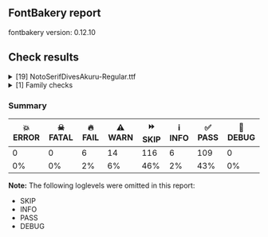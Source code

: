 ## FontBakery report

fontbakery version: 0.12.10





## Check results



<details><summary>[19] NotoSerifDivesAkuru-Regular.ttf</summary>
<div>
<details>
    <summary>🔥 <b>FAIL</b> Checking OS/2 usWinAscent & usWinDescent. <a href="https://fontbakery.readthedocs.io/en/stable/fontbakery/checks/universal.metrics.html#"></a></summary>
    <div>







* 🔥 **FAIL** <p>OS/2.usWinAscent value should be equal or greater than 1861, but got 1069 instead</p>
 [code: ascent]



* 🔥 **FAIL** <p>OS/2.usWinDescent value should be equal or greater than 764, but got 710 instead</p>
 [code: descent]



</div>
</details>

<details>
    <summary>🔥 <b>FAIL</b> Space and non-breaking space have the same width? <a href="https://fontbakery.readthedocs.io/en/stable/fontbakery/checks/universal.html#"></a></summary>
    <div>







* 🔥 **FAIL** <p>Space and non-breaking space have differing width: The space glyph named space is 300 font units wide, non-breaking space named (uni00A0) is 260 font units wide, and both should be positive and the same. GlyphsApp has &quot;Sidebearing arithmetic&quot; (<a href="https://glyphsapp.com/tutorials/spacing">https://glyphsapp.com/tutorials/spacing</a>) which allows you to set the non-breaking space width to always equal the space width.</p>
 [code: different-widths]



</div>
</details>

<details>
    <summary>🔥 <b>FAIL</b> Check for presence of an ARTICLE.en_us.html file <a href="https://fontbakery.readthedocs.io/en/stable/fontbakery/checks/googlefonts.description.html#"></a></summary>
    <div>







* 🔥 **FAIL** <p>This is a Noto font but it lacks an ARTICLE.en_us.html file.</p>
 [code: missing-article]



* 🔥 **FAIL** <p>This is a Noto font but it lacks a DESCRIPTION.en_us.html file.</p>
 [code: missing-description]



</div>
</details>

<details>
    <summary>🔥 <b>FAIL</b> Check that texts shape as per expectation <a href="https://fontbakery.readthedocs.io/en/stable/fontbakery/checks/shaping.html#"></a></summary>
    <div>







* 🔥 **FAIL** <p>qa/shaping_tests/issues.json: Expected and actual shaping not matching</p>
<ul>
<li>
<p>Shaping did not match: 𑤌𑤾𑤌𑤌𑤌 𑤛𑤾𑤠𑤛𑤠 (#9)</p>
<pre><code>Expected: None
Got     : u1190C=0+1322|u1193E=0+283|u1190C=2+1292|u1190C=3+1292|u1190C=4+1322|space=5+300|u1191B=6+1055|u1193E=6+283|u11920=8+1587|u1191B=9+1040|u11920=10+1667
</code></pre>
<p>Got: <svg style="height:100px;margin:10px;" xmlns="http://www.w3.org/2000/svg" viewBox="0 -710 11443 1779" transform="matrix(1 0 0 -1 0 0)"> <defs> <path id="g28" d="M371.0,-159.0Q104.0,-159.0 104.0,-37.0Q104.0,7.0 153.5,50.0Q203.0,93.0 313.0,135.0Q310.0,149.0 310.0,164.0Q310.0,192.0 320.0,220.0Q217.0,223.0 166.0,259.0Q115.0,295.0 115.0,343.0Q115.0,393.0 171.5,433.0Q228.0,473.0 328.0,497.0Q428.0,521.0 558.0,521.0Q618.0,521.0 669.5,515.5Q721.0,510.0 763.0,500.0Q873.0,527.0 963.0,527.0Q1041.0,527.0 1105.5,504.0Q1170.0,481.0 1208.5,437.0Q1247.0,393.0 1247.0,330.0Q1247.0,272.0 1209.5,213.5Q1172.0,155.0 1106.5,100.5Q1041.0,46.0 955.0,-1.5Q869.0,-49.0 771.0,-84.0Q673.0,-119.0 571.0,-139.0Q469.0,-159.0 371.0,-159.0ZM222.0,-7.0Q222.0,-41.0 246.0,-60.5Q270.0,-80.0 312.0,-88.5Q354.0,-97.0 407.0,-97.0Q483.0,-97.0 565.0,-81.5Q647.0,-66.0 728.0,-37.5Q809.0,-9.0 881.0,29.5Q953.0,68.0 1008.5,113.5Q1064.0,159.0 1096.0,209.0Q1128.0,259.0 1128.0,310.0Q1128.0,351.0 1108.5,387.5Q1089.0,424.0 1045.0,447.0Q1001.0,470.0 929.0,470.0Q898.0,470.0 862.0,466.0Q912.0,441.0 936.5,408.0Q961.0,375.0 961.0,338.0Q961.0,295.0 934.0,257.0Q907.0,219.0 861.0,192.5Q815.0,166.0 758.0,156.0Q743.0,115.0 703.0,81.0Q663.0,47.0 610.0,27.0Q557.0,7.0 502.0,7.0Q442.0,7.0 395.0,32.0Q348.0,57.0 326.0,99.0Q269.0,71.0 245.5,44.5Q222.0,18.0 222.0,-7.0ZM233.0,347.0Q233.0,333.0 241.5,316.0Q250.0,299.0 273.5,284.5Q297.0,270.0 342.0,262.0Q381.0,322.0 457.5,372.0Q534.0,422.0 625.0,457.0Q581.0,461.0 533.0,461.0Q441.0,461.0 373.5,445.5Q306.0,430.0 269.5,404.0Q233.0,378.0 233.0,347.0ZM421.0,186.0Q421.0,156.0 435.5,129.0Q450.0,102.0 476.5,85.5Q503.0,69.0 538.0,69.0Q571.0,69.0 598.0,83.0Q625.0,97.0 641.0,119.0Q657.0,141.0 657.0,166.0Q657.0,201.0 629.5,231.5Q602.0,262.0 567.0,272.0L567.0,280.0L663.0,317.0Q702.0,307.0 730.0,278.0Q758.0,249.0 764.0,211.0Q798.0,216.0 819.0,233.5Q840.0,251.0 849.5,274.0Q859.0,297.0 859.0,318.0Q859.0,362.0 824.0,391.5Q789.0,421.0 730.0,438.0Q672.0,421.0 616.5,395.5Q561.0,370.0 517.0,337.5Q473.0,305.0 447.0,267.0Q421.0,229.0 421.0,186.0Z"/> <path id="g797" d="M100.0,-214.0L100.0,-160.0L253.0,-160.0L253.0,0.0L313.0,0.0L313.0,-160.0L466.0,-160.0L466.0,-214.0L313.0,-214.0L313.0,-376.0L253.0,-376.0L253.0,-214.0L100.0,-214.0Z"/> <path id="g450" d=""/> <path id="g36" d="M306.0,-196.0Q218.0,-196.0 163.5,-179.5Q109.0,-163.0 84.5,-134.5Q60.0,-106.0 60.0,-71.0Q60.0,-31.0 89.5,5.0Q119.0,41.0 167.0,69.5Q215.0,98.0 269.0,117.0Q275.0,148.0 297.5,177.5Q320.0,207.0 353.0,232.0Q284.0,237.0 241.0,274.0Q198.0,311.0 198.0,361.0Q198.0,400.0 224.5,434.0Q251.0,468.0 299.5,488.5Q348.0,509.0 412.0,509.0Q505.0,509.0 574.0,464.5Q643.0,420.0 674.0,351.0Q704.0,354.0 731.0,354.0Q805.0,354.0 861.0,332.0Q917.0,310.0 948.5,270.0Q980.0,230.0 980.0,176.0Q980.0,118.0 941.0,63.0Q902.0,8.0 834.5,-39.0Q767.0,-86.0 680.5,-121.0Q594.0,-156.0 498.0,-176.0Q402.0,-196.0 306.0,-196.0ZM310.0,374.0Q310.0,338.0 338.0,309.0Q366.0,280.0 407.0,268.0Q479.0,308.0 563.0,329.0Q539.0,379.0 496.5,415.5Q454.0,452.0 403.0,452.0Q366.0,452.0 338.0,431.5Q310.0,411.0 310.0,374.0ZM413.0,-15.0Q352.0,-15.0 315.5,10.5Q279.0,36.0 270.0,73.0Q232.0,51.0 203.5,20.5Q175.0,-10.0 175.0,-45.0Q175.0,-83.0 214.5,-108.5Q254.0,-134.0 345.0,-134.0Q412.0,-134.0 484.0,-120.0Q556.0,-106.0 623.0,-79.5Q690.0,-53.0 744.0,-17.0Q798.0,19.0 830.0,63.0Q862.0,107.0 862.0,156.0Q862.0,194.0 840.0,227.0Q818.0,260.0 780.5,280.5Q743.0,301.0 696.0,301.0Q693.0,301.0 689.0,301.0Q694.0,277.0 694.0,253.0Q694.0,196.0 670.5,147.0Q647.0,98.0 607.0,62.0Q567.0,26.0 517.0,5.5Q467.0,-15.0 413.0,-15.0ZM378.0,120.0Q378.0,88.0 396.5,67.5Q415.0,47.0 446.0,47.0Q482.0,47.0 514.5,72.5Q547.0,98.0 567.5,139.5Q588.0,181.0 588.0,227.0Q588.0,253.0 581.0,282.0Q485.0,259.0 431.5,216.5Q378.0,174.0 378.0,120.0Z"/> <path id="g41" d="M599.0,-9.0Q512.0,-9.0 475.0,14.5Q438.0,38.0 438.0,73.0Q438.0,96.0 452.5,114.0Q467.0,132.0 486.0,148.0Q509.0,168.0 531.5,189.0Q554.0,210.0 569.0,236.5Q584.0,263.0 584.0,298.0Q584.0,342.0 561.0,375.5Q538.0,409.0 500.5,427.5Q463.0,446.0 419.0,446.0Q367.0,446.0 311.5,423.0Q256.0,400.0 223.0,356.0Q229.0,357.0 235.0,357.0Q282.0,357.0 307.5,329.0Q333.0,301.0 333.0,267.0Q333.0,237.0 313.5,210.0Q294.0,183.0 262.0,166.5Q230.0,150.0 191.0,150.0Q141.0,150.0 108.0,179.0Q75.0,208.0 75.0,254.0Q75.0,299.0 107.0,344.5Q139.0,390.0 193.5,427.0Q248.0,464.0 315.5,486.5Q383.0,509.0 454.0,509.0Q528.0,509.0 583.5,484.0Q639.0,459.0 670.5,416.0Q702.0,373.0 702.0,319.0Q702.0,278.0 685.5,247.5Q669.0,217.0 646.5,195.5Q624.0,174.0 605.0,157.0Q586.0,140.0 573.5,126.0Q561.0,112.0 561.0,97.0Q561.0,77.0 583.5,65.0Q606.0,53.0 661.0,53.0Q790.0,53.0 910.5,68.5Q1031.0,84.0 1134.0,110.0Q1237.0,136.0 1314.0,169.5Q1391.0,203.0 1434.0,239.5Q1477.0,276.0 1477.0,311.0Q1477.0,340.0 1458.0,353.0Q1439.0,366.0 1404.0,366.0Q1376.0,366.0 1330.5,358.5Q1285.0,351.0 1235.0,335.0L1223.0,378.0Q1301.0,406.0 1364.0,418.5Q1427.0,431.0 1468.0,431.0Q1533.0,431.0 1562.5,407.0Q1592.0,383.0 1592.0,344.0Q1592.0,290.0 1542.5,238.0Q1493.0,186.0 1402.0,141.5Q1311.0,97.0 1187.0,63.0Q1063.0,29.0 914.0,10.0Q765.0,-9.0 599.0,-9.0Z"/> </defs> <g transform="translate(0,0)"> <use href="#g28"/> </g> <g transform="translate(1322,0)"> <use href="#g797"/> </g> <g transform="translate(1605,0)"> <use href="#g28"/> </g> <g transform="translate(2897,0)"> <use href="#g28"/> </g> <g transform="translate(4189,0)"> <use href="#g28"/> </g> <g transform="translate(5511,0)"> <use href="#g450"/> </g> <g transform="translate(5811,0)"> <use href="#g36"/> </g> <g transform="translate(6866,0)"> <use href="#g797"/> </g> <g transform="translate(7149,0)"> <use href="#g41"/> </g> <g transform="translate(8736,0)"> <use href="#g36"/> </g> <g transform="translate(9776,0)"> <use href="#g41"/> </g> </svg></p>
</li>
<li>
<p>Shaping did not match: 𑤿𑤧𑤵𑤿𑤤𑤱𑤿𑤢 (#10)</p>
<pre><code>Expected: u11935=0+405|u11927=0+455|u1193F=0@-66,-207+0|u11924=3+692|u1193F=3@-223,-137+0|u11931=3+347|u11922=6+745|u1193F=6@-296,-138+0
Got     : u11927_u11935=0+1413|u1193F=0@-923,-300+0|u11924_u11931=3+1390|u1193F=3@-1463,-391+0|u11922=6+1415|u1193F=6@-1370,-363+0
</code></pre>
<p>Got: <svg style="height:100px;margin:10px;" xmlns="http://www.w3.org/2000/svg" viewBox="0 -710 4218 1781" transform="matrix(1 0 0 -1 0 0)"> <defs> <path id="g269" d="M290.0,-15.0Q219.0,-15.0 181.5,18.5Q144.0,52.0 144.0,97.0Q144.0,134.0 167.5,168.5Q191.0,203.0 230.0,232.0Q161.0,237.0 118.0,274.0Q75.0,311.0 75.0,361.0Q75.0,400.0 101.5,434.0Q128.0,468.0 176.5,488.5Q225.0,509.0 289.0,509.0Q372.0,509.0 435.5,474.0Q499.0,439.0 535.0,381.0Q571.0,323.0 571.0,253.0Q571.0,196.0 547.5,147.0Q524.0,98.0 484.0,62.0Q444.0,26.0 394.0,5.5Q344.0,-15.0 290.0,-15.0ZM187.0,374.0Q187.0,338.0 215.0,309.0Q243.0,280.0 284.0,268.0Q356.0,308.0 440.0,329.0Q416.0,379.0 373.5,415.5Q331.0,452.0 280.0,452.0Q243.0,452.0 215.0,431.5Q187.0,411.0 187.0,374.0ZM255.0,120.0Q255.0,88.0 273.5,67.5Q292.0,47.0 323.0,47.0Q359.0,47.0 391.5,72.5Q424.0,98.0 444.5,139.5Q465.0,181.0 465.0,227.0Q465.0,253.0 458.0,282.0Q362.0,259.0 308.5,216.5Q255.0,174.0 255.0,120.0ZM993.0,-16.0Q917.0,-16.0 858.5,11.5Q800.0,39.0 766.5,85.5Q733.0,132.0 733.0,191.0Q733.0,266.0 792.0,342.0Q851.0,418.0 967.0,480.0Q911.0,494.0 844.0,501.5Q777.0,509.0 697.0,510.0L701.0,562.0Q721.0,563.0 741.5,563.5Q762.0,564.0 781.0,564.0Q965.0,564.0 1088.5,524.0Q1212.0,484.0 1275.0,415.5Q1338.0,347.0 1338.0,259.0Q1338.0,203.0 1309.5,153.0Q1281.0,103.0 1232.0,65.0Q1183.0,27.0 1121.5,5.5Q1060.0,-16.0 993.0,-16.0ZM849.0,208.0Q849.0,160.0 872.0,123.5Q895.0,87.0 934.5,67.0Q974.0,47.0 1023.0,47.0Q1079.0,47.0 1126.5,72.0Q1174.0,97.0 1203.0,141.0Q1232.0,185.0 1232.0,242.0Q1232.0,310.0 1184.0,366.5Q1136.0,423.0 1037.0,459.0Q949.0,415.0 899.0,346.5Q849.0,278.0 849.0,208.0Z"/> <path id="g781" d="M359.0,824.0L342.0,859.0Q395.0,891.0 426.0,922.5Q457.0,954.0 457.0,997.0Q457.0,1035.0 425.0,1059.0Q393.0,1083.0 339.0,1083.0Q309.0,1083.0 276.0,1074.5Q243.0,1066.0 222.0,1059.0L211.0,1098.0Q287.0,1118.0 331.0,1141.0Q375.0,1164.0 393.5,1188.0Q412.0,1212.0 412.0,1236.0Q412.0,1266.0 390.0,1285.5Q368.0,1305.0 336.0,1305.0Q284.0,1305.0 235.0,1262.0L207.0,1296.0Q242.0,1328.0 290.0,1349.5Q338.0,1371.0 390.0,1371.0Q453.0,1371.0 488.5,1340.5Q524.0,1310.0 524.0,1266.0Q524.0,1231.0 496.5,1195.5Q469.0,1160.0 415.0,1136.0Q421.0,1136.0 426.0,1136.0Q488.0,1136.0 527.5,1105.5Q567.0,1075.0 567.0,1030.0Q567.0,978.0 517.5,926.0Q468.0,874.0 359.0,824.0Z"/> <path id="g235" d="M270.0,-89.0Q270.0,-25.0 429.0,32.0Q611.0,131.0 611.0,264.0Q611.0,315.0 585.5,356.5Q560.0,398.0 515.5,423.0Q471.0,448.0 413.0,448.0Q352.0,448.0 298.5,420.5Q245.0,393.0 215.0,349.0Q225.0,350.0 235.0,350.0Q283.0,350.0 308.0,322.0Q333.0,294.0 333.0,262.0Q333.0,231.0 313.5,203.5Q294.0,176.0 262.5,159.5Q231.0,143.0 193.0,143.0Q141.0,143.0 108.0,172.0Q75.0,201.0 75.0,247.0Q75.0,299.0 106.0,346.0Q137.0,393.0 190.0,430.0Q243.0,467.0 309.5,488.0Q376.0,509.0 448.0,509.0Q538.0,509.0 601.0,477.0Q664.0,445.0 696.5,395.0Q729.0,345.0 729.0,290.0Q729.0,227.0 689.0,170.0Q649.0,113.0 586.0,76.0Q713.0,99.0 786.5,135.5Q860.0,172.0 891.5,213.0Q923.0,254.0 923.0,291.0Q923.0,321.0 911.0,351.0Q899.0,381.0 879.0,404.0L882.0,416.0Q909.0,430.0 947.0,442.5Q985.0,455.0 1028.5,463.0Q1072.0,471.0 1112.0,471.0Q1186.0,471.0 1235.5,447.5Q1285.0,424.0 1310.0,386.5Q1335.0,349.0 1335.0,307.0Q1335.0,260.0 1305.0,211.0Q1275.0,162.0 1223.5,115.5Q1172.0,69.0 1104.5,28.5Q1037.0,-12.0 962.0,-44.0Q867.0,-84.0 774.0,-111.0Q681.0,-138.0 597.0,-152.0Q513.0,-166.0 446.0,-166.0Q366.0,-166.0 318.0,-146.5Q270.0,-127.0 270.0,-89.0ZM385.0,-62.0Q385.0,-84.0 412.5,-95.0Q440.0,-106.0 488.0,-106.0Q541.0,-106.0 613.5,-93.0Q686.0,-80.0 770.0,-54.0Q854.0,-28.0 941.0,10.0Q1025.0,47.0 1087.0,92.5Q1149.0,138.0 1183.5,188.0Q1218.0,238.0 1218.0,286.0Q1218.0,322.0 1199.0,351.5Q1180.0,381.0 1147.5,398.5Q1115.0,416.0 1073.0,416.0Q1038.0,416.0 1002.0,406.0Q1017.0,388.0 1026.0,362.0Q1035.0,336.0 1035.0,309.0Q1035.0,250.0 974.5,189.0Q914.0,128.0 784.0,76.5Q654.0,25.0 445.0,-6.0Q385.0,-30.0 385.0,-62.0Z"/> <path id="g43" d="M845.0,-12.0Q747.0,-12.0 692.5,17.5Q638.0,47.0 638.0,94.0Q638.0,126.0 665.0,146.5Q692.0,167.0 727.0,186.0Q757.0,203.0 786.5,223.0Q816.0,243.0 835.0,270.5Q854.0,298.0 854.0,337.0Q854.0,380.0 827.0,416.0Q800.0,452.0 749.0,474.0Q698.0,496.0 626.0,496.0Q562.0,496.0 499.0,478.5Q436.0,461.0 380.5,429.5Q325.0,398.0 282.0,354.5Q239.0,311.0 215.0,258.0Q223.0,259.0 232.0,259.0Q280.0,259.0 306.5,230.5Q333.0,202.0 333.0,168.0Q333.0,138.0 313.5,111.5Q294.0,85.0 262.0,68.0Q230.0,51.0 192.0,51.0Q140.0,51.0 107.5,84.5Q75.0,118.0 75.0,164.0Q75.0,216.0 106.0,271.5Q137.0,327.0 192.0,378.0Q247.0,429.0 320.0,469.5Q393.0,510.0 477.5,534.0Q562.0,558.0 652.0,558.0Q717.0,558.0 775.0,545.0Q833.0,532.0 878.0,506.5Q923.0,481.0 949.0,444.0Q975.0,407.0 975.0,359.0Q975.0,316.0 953.5,284.5Q932.0,253.0 900.5,229.0Q869.0,205.0 838.0,186.0Q808.0,168.0 786.5,150.5Q765.0,133.0 765.0,112.0Q765.0,87.0 791.5,67.5Q818.0,48.0 876.0,48.0Q920.0,48.0 967.5,59.5Q1015.0,71.0 1060.5,91.0Q1106.0,111.0 1142.5,137.0Q1179.0,163.0 1201.0,191.5Q1223.0,220.0 1223.0,249.0Q1223.0,295.0 1169.0,295.0Q1152.0,295.0 1124.0,291.5Q1096.0,288.0 1063.0,280.0L1055.0,318.0Q1097.0,331.0 1149.0,342.5Q1201.0,354.0 1245.0,354.0Q1295.0,354.0 1317.5,335.5Q1340.0,317.0 1340.0,288.0Q1340.0,249.0 1313.5,207.5Q1287.0,166.0 1240.0,127.0Q1193.0,88.0 1130.5,56.5Q1068.0,25.0 995.0,6.5Q922.0,-12.0 845.0,-12.0Z"/> </defs> <g transform="translate(0,0)"> <use href="#g269"/> </g> <g transform="translate(490,-300)"> <use href="#g781"/> </g> <g transform="translate(1413,0)"> <use href="#g235"/> </g> <g transform="translate(1340,-391)"> <use href="#g781"/> </g> <g transform="translate(2803,0)"> <use href="#g43"/> </g> <g transform="translate(2848,-363)"> <use href="#g781"/> </g> </svg>  Expected: <svg style="height:100px;margin:10px;" xmlns="http://www.w3.org/2000/svg" viewBox="0 -710 3239 1944" transform="matrix(1 0 0 -1 0 0)"> <defs> <path id="g786" d="M290.0,-15.0Q219.0,-15.0 181.5,18.5Q144.0,52.0 144.0,97.0Q144.0,134.0 167.5,168.5Q191.0,203.0 230.0,232.0Q161.0,237.0 118.0,274.0Q75.0,311.0 75.0,361.0Q75.0,400.0 101.5,434.0Q128.0,468.0 176.5,488.5Q225.0,509.0 289.0,509.0Q372.0,509.0 435.5,474.0Q499.0,439.0 535.0,381.0Q571.0,323.0 571.0,253.0Q571.0,196.0 547.5,147.0Q524.0,98.0 484.0,62.0Q444.0,26.0 394.0,5.5Q344.0,-15.0 290.0,-15.0ZM187.0,374.0Q187.0,338.0 215.0,309.0Q243.0,280.0 284.0,268.0Q356.0,308.0 440.0,329.0Q416.0,379.0 373.5,415.5Q331.0,452.0 280.0,452.0Q243.0,452.0 215.0,431.5Q187.0,411.0 187.0,374.0ZM255.0,120.0Q255.0,88.0 273.5,67.5Q292.0,47.0 323.0,47.0Q359.0,47.0 391.5,72.5Q424.0,98.0 444.5,139.5Q465.0,181.0 465.0,227.0Q465.0,253.0 458.0,282.0Q362.0,259.0 308.5,216.5Q255.0,174.0 255.0,120.0Z"/> <path id="g50" d="M347.0,-16.0Q271.0,-16.0 212.5,11.5Q154.0,39.0 120.5,85.5Q87.0,132.0 87.0,191.0Q87.0,266.0 146.0,342.0Q205.0,418.0 321.0,480.0Q265.0,494.0 198.0,501.5Q131.0,509.0 51.0,510.0L55.0,562.0Q75.0,563.0 95.5,563.5Q116.0,564.0 135.0,564.0Q319.0,564.0 442.5,524.0Q566.0,484.0 629.0,415.5Q692.0,347.0 692.0,259.0Q692.0,203.0 663.5,153.0Q635.0,103.0 586.0,65.0Q537.0,27.0 475.5,5.5Q414.0,-16.0 347.0,-16.0ZM203.0,208.0Q203.0,160.0 226.0,123.5Q249.0,87.0 288.5,67.0Q328.0,47.0 377.0,47.0Q433.0,47.0 480.5,72.0Q528.0,97.0 557.0,141.0Q586.0,185.0 586.0,242.0Q586.0,310.0 538.0,366.5Q490.0,423.0 391.0,459.0Q303.0,415.0 253.0,346.5Q203.0,278.0 203.0,208.0Z"/> <path id="g781" d="M359.0,824.0L342.0,859.0Q395.0,891.0 426.0,922.5Q457.0,954.0 457.0,997.0Q457.0,1035.0 425.0,1059.0Q393.0,1083.0 339.0,1083.0Q309.0,1083.0 276.0,1074.5Q243.0,1066.0 222.0,1059.0L211.0,1098.0Q287.0,1118.0 331.0,1141.0Q375.0,1164.0 393.5,1188.0Q412.0,1212.0 412.0,1236.0Q412.0,1266.0 390.0,1285.5Q368.0,1305.0 336.0,1305.0Q284.0,1305.0 235.0,1262.0L207.0,1296.0Q242.0,1328.0 290.0,1349.5Q338.0,1371.0 390.0,1371.0Q453.0,1371.0 488.5,1340.5Q524.0,1310.0 524.0,1266.0Q524.0,1231.0 496.5,1195.5Q469.0,1160.0 415.0,1136.0Q421.0,1136.0 426.0,1136.0Q488.0,1136.0 527.5,1105.5Q567.0,1075.0 567.0,1030.0Q567.0,978.0 517.5,926.0Q468.0,874.0 359.0,824.0Z"/> <path id="g45" d="M465.0,-351.0Q343.0,-351.0 255.5,-328.5Q168.0,-306.0 121.5,-265.0Q75.0,-224.0 75.0,-169.0Q75.0,-126.0 104.5,-96.5Q134.0,-67.0 183.5,-45.0Q233.0,-23.0 291.0,-5.0Q348.0,13.0 404.5,37.5Q461.0,62.0 508.0,95.5Q555.0,129.0 583.0,173.0Q611.0,217.0 611.0,273.0Q611.0,353.0 559.5,400.5Q508.0,448.0 426.0,448.0Q376.0,448.0 321.5,425.5Q267.0,403.0 229.0,349.0Q240.0,350.0 250.0,350.0Q298.0,350.0 323.0,322.0Q348.0,294.0 348.0,262.0Q348.0,231.0 328.5,203.5Q309.0,176.0 277.5,159.5Q246.0,143.0 208.0,143.0Q156.0,143.0 123.0,172.0Q90.0,201.0 90.0,247.0Q90.0,298.0 120.5,345.0Q151.0,392.0 203.0,429.0Q255.0,466.0 319.5,487.5Q384.0,509.0 453.0,509.0Q534.0,509.0 596.5,479.5Q659.0,450.0 694.0,399.5Q729.0,349.0 729.0,286.0Q729.0,222.0 693.5,170.0Q658.0,118.0 600.0,77.0Q542.0,36.0 475.0,5.0Q408.0,-26.0 345.0,-48.0Q278.0,-71.0 235.5,-95.0Q193.0,-119.0 193.0,-163.0Q193.0,-218.0 264.5,-255.5Q336.0,-293.0 478.0,-293.0Q570.0,-293.0 647.5,-277.5Q725.0,-262.0 782.5,-237.5Q840.0,-213.0 872.0,-183.5Q904.0,-154.0 904.0,-127.0Q904.0,-107.0 884.5,-95.5Q865.0,-84.0 826.0,-84.0Q786.0,-84.0 715.5,-96.5Q645.0,-109.0 567.0,-132.0L555.0,-89.0Q665.0,-54.0 751.0,-38.5Q837.0,-23.0 886.0,-23.0Q960.0,-23.0 991.0,-47.5Q1022.0,-72.0 1022.0,-108.0Q1022.0,-150.0 981.5,-193.0Q941.0,-236.0 866.5,-272.0Q792.0,-308.0 690.0,-329.5Q588.0,-351.0 465.0,-351.0Z"/> <path id="g789" d="M381.0,-190.0Q221.0,-190.0 148.0,-161.0Q75.0,-132.0 75.0,-81.0Q75.0,-32.0 144.0,9.0Q213.0,50.0 346.0,69.0L353.0,32.0Q311.0,24.0 275.5,11.5Q240.0,-1.0 218.5,-17.5Q197.0,-34.0 197.0,-56.0Q197.0,-93.0 252.0,-112.0Q307.0,-131.0 425.0,-131.0Q525.0,-131.0 632.5,-118.0Q740.0,-105.0 846.5,-82.0Q953.0,-59.0 1048.0,-30.0Q1248.0,32.0 1358.0,115.5Q1468.0,199.0 1468.0,296.0Q1468.0,341.0 1445.5,376.0Q1423.0,411.0 1383.0,431.0Q1343.0,451.0 1291.0,451.0Q1257.0,451.0 1215.5,443.0Q1174.0,435.0 1135.0,424.0L1119.0,468.0Q1148.0,479.0 1186.0,488.0Q1224.0,497.0 1265.0,503.0Q1306.0,509.0 1342.0,509.0Q1424.0,509.0 1478.0,480.0Q1532.0,451.0 1558.5,407.0Q1585.0,363.0 1585.0,317.0Q1585.0,243.0 1524.5,168.0Q1464.0,93.0 1344.5,26.5Q1225.0,-40.0 1047.0,-91.0Q971.0,-112.0 865.0,-135.0Q759.0,-158.0 635.0,-174.0Q511.0,-190.0 381.0,-190.0Z"/> <path id="g43" d="M845.0,-12.0Q747.0,-12.0 692.5,17.5Q638.0,47.0 638.0,94.0Q638.0,126.0 665.0,146.5Q692.0,167.0 727.0,186.0Q757.0,203.0 786.5,223.0Q816.0,243.0 835.0,270.5Q854.0,298.0 854.0,337.0Q854.0,380.0 827.0,416.0Q800.0,452.0 749.0,474.0Q698.0,496.0 626.0,496.0Q562.0,496.0 499.0,478.5Q436.0,461.0 380.5,429.5Q325.0,398.0 282.0,354.5Q239.0,311.0 215.0,258.0Q223.0,259.0 232.0,259.0Q280.0,259.0 306.5,230.5Q333.0,202.0 333.0,168.0Q333.0,138.0 313.5,111.5Q294.0,85.0 262.0,68.0Q230.0,51.0 192.0,51.0Q140.0,51.0 107.5,84.5Q75.0,118.0 75.0,164.0Q75.0,216.0 106.0,271.5Q137.0,327.0 192.0,378.0Q247.0,429.0 320.0,469.5Q393.0,510.0 477.5,534.0Q562.0,558.0 652.0,558.0Q717.0,558.0 775.0,545.0Q833.0,532.0 878.0,506.5Q923.0,481.0 949.0,444.0Q975.0,407.0 975.0,359.0Q975.0,316.0 953.5,284.5Q932.0,253.0 900.5,229.0Q869.0,205.0 838.0,186.0Q808.0,168.0 786.5,150.5Q765.0,133.0 765.0,112.0Q765.0,87.0 791.5,67.5Q818.0,48.0 876.0,48.0Q920.0,48.0 967.5,59.5Q1015.0,71.0 1060.5,91.0Q1106.0,111.0 1142.5,137.0Q1179.0,163.0 1201.0,191.5Q1223.0,220.0 1223.0,249.0Q1223.0,295.0 1169.0,295.0Q1152.0,295.0 1124.0,291.5Q1096.0,288.0 1063.0,280.0L1055.0,318.0Q1097.0,331.0 1149.0,342.5Q1201.0,354.0 1245.0,354.0Q1295.0,354.0 1317.5,335.5Q1340.0,317.0 1340.0,288.0Q1340.0,249.0 1313.5,207.5Q1287.0,166.0 1240.0,127.0Q1193.0,88.0 1130.5,56.5Q1068.0,25.0 995.0,6.5Q922.0,-12.0 845.0,-12.0Z"/> </defs> <g transform="translate(0,0)"> <use href="#g786"/> </g> <g transform="translate(405,0)"> <use href="#g50"/> </g> <g transform="translate(794,-207)"> <use href="#g781"/> </g> <g transform="translate(860,0)"> <use href="#g45"/> </g> <g transform="translate(1329,-137)"> <use href="#g781"/> </g> <g transform="translate(1552,0)"> <use href="#g789"/> </g> <g transform="translate(1899,0)"> <use href="#g43"/> </g> <g transform="translate(2348,-138)"> <use href="#g781"/> </g> </svg></p>
</li>
</ul>
 [code: shaping-regression]



</div>
</details>

<details>
    <summary>🔥 <b>FAIL</b> Ensure dotted circle glyph is present and can attach marks. <a href="https://fontbakery.readthedocs.io/en/stable/fontbakery/checks/shaping.html#"></a></summary>
    <div>







* 🔥 **FAIL** <p>No dotted circle glyph present and font uses a complex shaper</p>
 [code: missing-dotted-circle-complex]



</div>
</details>

<details>
    <summary>⚠️ <b>WARN</b> Check mark characters are in GDEF mark glyph class. <a href="https://fontbakery.readthedocs.io/en/stable/fontbakery/checks/opentype.gdef.html#"></a></summary>
    <div>







* ⚠️ **WARN** <p>The following mark characters could be in the GDEF mark glyph class:
u1193E (U+1193E)</p>
 [code: mark-chars]



</div>
</details>

<details>
    <summary>⚠️ <b>WARN</b> Check GDEF mark glyph class doesn't have characters that are not marks. <a href="https://fontbakery.readthedocs.io/en/stable/fontbakery/checks/opentype.gdef.html#"></a></summary>
    <div>







* ⚠️ **WARN** <p>The following non-mark characters should not be in the GDEF mark glyph class:
U+1193F</p>
 [code: non-mark-chars]



</div>
</details>

<details>
    <summary>⚠️ <b>WARN</b> Check if each glyph has the recommended amount of contours. <a href="https://fontbakery.readthedocs.io/en/stable/fontbakery/checks/universal.html#"></a></summary>
    <div>







* ⚠️ **WARN** <p>This check inspects the glyph outlines and detects the total number of contours in each of them. The expected values are infered from the typical ammounts of contours observed in a large collection of reference font families. The divergences listed below may simply indicate a significantly different design on some of your glyphs. On the other hand, some of these may flag actual bugs in the font such as glyphs mapped to an incorrect codepoint. Please consider reviewing the design and codepoint assignment of these to make sure they are correct.</p>
<p>The following glyphs do not have the recommended number of contours:</p>
<pre><code>- Glyph name: aogonek	Contours detected: 3	Expected: 2

- Glyph name: Uogonek	Contours detected: 2	Expected: 1

- Glyph name: uogonek	Contours detected: 2	Expected: 1

- Glyph name: Uogonek	Contours detected: 2	Expected: 1

- Glyph name: aogonek	Contours detected: 3	Expected: 2

- Glyph name: uogonek	Contours detected: 2	Expected: 1
</code></pre>
 [code: contour-count]



</div>
</details>

<details>
    <summary>⚠️ <b>WARN</b> Check math signs have the same width. <a href="https://fontbakery.readthedocs.io/en/stable/fontbakery/checks/universal.html#"></a></summary>
    <div>







* ⚠️ **WARN** <p>The most common width is 559 among a set of 6 math glyphs.
The following math glyphs have a different width, though:</p>
<p>Width = 579:
minus</p>
 [code: width-outliers]



</div>
</details>

<details>
    <summary>⚠️ <b>WARN</b> Check font contains no unreachable glyphs <a href="https://fontbakery.readthedocs.io/en/stable/fontbakery/checks/universal.glyphset.html#"></a></summary>
    <div>







* ⚠️ **WARN** <p>The following glyphs could not be reached by codepoint or substitution rules:</p>
<pre><code>- u11929.alt2.undera

- u11935.undera

- u11937.undera
</code></pre>
 [code: unreachable-glyphs]



</div>
</details>

<details>
    <summary>⚠️ <b>WARN</b> Glyph names are all valid? <a href="https://fontbakery.readthedocs.io/en/stable/fontbakery/checks/universal.glyphnames.html#"></a></summary>
    <div>







* ⚠️ **WARN** <p>The following glyph names may be too long for some legacy systems which may expect a maximum 31-characters length limit:
dda_medya_iVoweldivesakuru.undera, ha_medra_aaVoweldivesakuru.undera, ha_medya_iVoweldivesakuru.undera, ka_medra_uVoweldivesakuru.undera, ka_medya_iVoweldivesakuru.undera, lla_medya_iVoweldivesakuru.undera, ma_medya_eVoweldivesakuru.undera, ma_medya_iVoweldivesakuru.undera, ma_medya_iiVoweldivesakuru.undera, na_medra_aaVoweldivesakuru.undera, na_medya_iVoweldivesakuru.undera, sa_medra_iiVoweldivesakuru.undera, ta_medra_uVoweldivesakuru.undera, ta_medya_halantadivesakuru.undera, ta_medya_iVoweldivesakuru.undera, ta_ta_medra_iVoweldivesakuru.undera, ta_tha_medra_iVoweldivesakuru.undera, va_medya_iVoweldivesakuru.undera, va_medya_uVoweldivesakuru.undera and ya_medya_iVoweldivesakuru.undera</p>
 [code: legacy-long-names]



</div>
</details>

<details>
    <summary>⚠️ <b>WARN</b> Validate size, and resolution of article images, and ensure article page has minimum length and includes visual assets. <a href="https://fontbakery.readthedocs.io/en/stable/fontbakery/checks/googlefonts.article.html#"></a></summary>
    <div>







* ⚠️ **WARN** <p>Family metadata at fonts/NotoSerifDivesAkuru/googlefonts/ttf does not have an article.</p>
 [code: lacks-article]



</div>
</details>

<details>
    <summary>⚠️ <b>WARN</b> Check for codepoints not covered by METADATA subsets. <a href="https://fontbakery.readthedocs.io/en/stable/fontbakery/checks/googlefonts.subsets.html#"></a></summary>
    <div>







* ⚠️ **WARN** <p>The following codepoints supported by the font are not covered by
any subsets defined in the font's metadata file, and will never
be served. You can solve this by either manually adding additional
subset declarations to METADATA.pb, or by editing the glyphset
definitions.</p>
<ul>
<li>U+02D8 BREVE: try adding one of: yi, canadian-aboriginal</li>
<li>U+02D9 DOT ABOVE: try adding one of: yi, canadian-aboriginal</li>
<li>U+02DB OGONEK: try adding one of: yi, canadian-aboriginal</li>
<li>U+0302 COMBINING CIRCUMFLEX ACCENT: try adding one of: coptic, cherokee, tifinagh, math</li>
<li>U+0306 COMBINING BREVE: try adding one of: old-permic, tifinagh</li>
<li>U+0307 COMBINING DOT ABOVE: try adding one of: coptic, malayalam, todhri, duployan, canadian-aboriginal, math, hebrew, old-permic, syriac, tifinagh, tai-le</li>
<li>U+030A COMBINING RING ABOVE: try adding one of: syriac, duployan</li>
<li>U+030B COMBINING DOUBLE ACUTE ACCENT: try adding one of: cherokee, osage</li>
<li>U+030C COMBINING CARON: try adding one of: cherokee, tai-le</li>
<li>U+0326 COMBINING COMMA BELOW: try adding math</li>
<li>U+0327 COMBINING CEDILLA: try adding math</li>
<li>U+0328 COMBINING OGONEK: not included in any glyphset definition</li>
<li>U+11939 : not included in any glyphset definition</li>
</ul>
<p>Or you can add the above codepoints to one of the subsets supported by the font: <code>dives-akuru</code>, <code>latin</code>, <code>latin-ext</code></p>
 [code: unreachable-subsetting]



</div>
</details>

<details>
    <summary>⚠️ <b>WARN</b> Ensure soft_dotted characters lose their dot when combined with marks that replace the dot. <a href="https://fontbakery.readthedocs.io/en/stable/fontbakery/checks/shaping.html#"></a></summary>
    <div>







* ⚠️ **WARN** <p>The dot of soft dotted characters used in orthographies <em>must</em> disappear in the following strings: į̀ į́ į̂ į̃ į̄ į̌</p>
<p>The dot of soft dotted characters <em>should</em> disappear in other cases, for example: į̆ į̇ į̈ į̊ į̋ į̦̀ į̦́ į̦̂ į̦̃ į̦̄ į̦̆ į̦̇ į̦̈ į̦̊ į̦̋ į̦̌ į̧̀ į̧́ į̧̂ į̧̃</p>
<p>Your font fully covers the following languages that require the soft-dotted feature: Dutch (Latn, 31,709,104 speakers), Lithuanian (Latn, 2,357,094 speakers).</p>
<p>Your font does <em>not</em> cover the following languages that require the soft-dotted feature: Nzakara (Latn, 50,000 speakers), Ijo, Southeast (Latn, 2,471,000 speakers), Southern Kisi (Latn, 360,000 speakers), Koonzime (Latn, 40,000 speakers), Lugbara (Latn, 2,200,000 speakers), Bafut (Latn, 158,146 speakers), Basaa (Latn, 332,940 speakers), Dii (Latn, 71,000 speakers), Mfumte (Latn, 79,000 speakers), Gulay (Latn, 250,478 speakers), Kom (Latn, 360,685 speakers), Makaa (Latn, 221,000 speakers), Avokaya (Latn, 100,000 speakers), Navajo (Latn, 166,319 speakers), Nateni (Latn, 100,000 speakers), Bete-Bendi (Latn, 100,000 speakers), Cicipu (Latn, 44,000 speakers), Ngbaka (Latn, 1,020,000 speakers), Mango (Latn, 77,000 speakers), South Central Banda (Latn, 244,000 speakers), Mundani (Latn, 34,000 speakers), Ebira (Latn, 2,200,000 speakers), Ukrainian (Cyrl, 29,273,587 speakers), Sar (Latn, 500,000 speakers), Fur (Latn, 1,230,163 speakers), Ma’di (Latn, 584,000 speakers), Dan (Latn, 1,099,244 speakers), Igbo (Latn, 27,823,640 speakers), Zapotec (Latn, 490,000 speakers), Yala (Latn, 200,000 speakers), Ekpeye (Latn, 226,000 speakers), Aghem (Latn, 38,843 speakers), Vute (Latn, 21,000 speakers), Kpelle, Guinea (Latn, 622,000 speakers), Ejagham (Latn, 120,000 speakers), Belarusian (Cyrl, 10,064,517 speakers).</p>
 [code: soft-dotted]



</div>
</details>

<details>
    <summary>⚠️ <b>WARN</b> Do any segments have colinear vectors? <a href="https://fontbakery.readthedocs.io/en/stable/fontbakery/checks/outline.html#"></a></summary>
    <div>







* ⚠️ **WARN** <p>The following glyphs have colinear vectors:</p>
<pre><code>* lla_ooVoweldivesakuru.undera: L&lt;&lt;1445.0,32.0&gt;--&lt;1446.0,32.0&gt;&gt; -&gt; L&lt;&lt;1446.0,32.0&gt;--&lt;1446.0,32.0&gt;&gt;

* lla_ooVoweldivesakuru: L&lt;&lt;1445.0,32.0&gt;--&lt;1446.0,32.0&gt;&gt; -&gt; L&lt;&lt;1446.0,32.0&gt;--&lt;1446.0,32.0&gt;&gt;

* u1190C_u1193D.0007: L&lt;&lt;804.0,473.0&gt;--&lt;804.0,473.0&gt;&gt; -&gt; L&lt;&lt;804.0,473.0&gt;--&lt;804.0,473.0&gt;&gt;

* u1192E_u11931.undera: L&lt;&lt;449.0,32.0&gt;--&lt;450.0,32.0&gt;&gt; -&gt; L&lt;&lt;450.0,32.0&gt;--&lt;450.0,32.0&gt;&gt;

* u1192E_u11931: L&lt;&lt;449.0,32.0&gt;--&lt;450.0,32.0&gt;&gt; -&gt; L&lt;&lt;450.0,32.0&gt;--&lt;450.0,32.0&gt;&gt;

* u1192E_u11932.undera: L&lt;&lt;449.0,32.0&gt;--&lt;450.0,32.0&gt;&gt; -&gt; L&lt;&lt;450.0,32.0&gt;--&lt;450.0,32.0&gt;&gt;

* u1192E_u11932: L&lt;&lt;449.0,32.0&gt;--&lt;450.0,32.0&gt;&gt; -&gt; L&lt;&lt;450.0,32.0&gt;--&lt;450.0,32.0&gt;&gt;

* u1192E_u11938.undera: L&lt;&lt;1095.0,32.0&gt;--&lt;1096.0,32.0&gt;&gt; -&gt; L&lt;&lt;1096.0,32.0&gt;--&lt;1096.0,32.0&gt;&gt;

* u1192E_u11938: L&lt;&lt;1095.0,32.0&gt;--&lt;1096.0,32.0&gt;&gt; -&gt; L&lt;&lt;1096.0,32.0&gt;--&lt;1096.0,32.0&gt;&gt;
</code></pre>
 [code: found-colinear-vectors]



</div>
</details>

<details>
    <summary>⚠️ <b>WARN</b> Do outlines contain any jaggy segments? <a href="https://fontbakery.readthedocs.io/en/stable/fontbakery/checks/outline.html#"></a></summary>
    <div>







* ⚠️ **WARN** <p>The following glyphs have jaggy segments:</p>
<pre><code>* u11909.alt.undera: L&lt;&lt;753.0,127.0&gt;--&lt;754.0,127.0&gt;&gt;/B&lt;&lt;754.0,127.0&gt;-&lt;546.0,95.0&gt;-&lt;421.0,50.5&gt;&gt; = 8.746162262555211

* u11909.alt: L&lt;&lt;753.0,127.0&gt;--&lt;754.0,127.0&gt;&gt;/B&lt;&lt;754.0,127.0&gt;-&lt;546.0,95.0&gt;-&lt;421.0,50.5&gt;&gt; = 8.746162262555211

* u1190C_u1193D.0002: B&lt;&lt;1026.0,595.0&gt;-&lt;973.0,573.0&gt;-&lt;924.0,551.0&gt;&gt;/B&lt;&lt;924.0,551.0&gt;-&lt;962.0,559.0&gt;-&lt;993.0,559.0&gt;&gt; = 12.29044910706117

* u1190C_u1193D.0003: B&lt;&lt;1218.0,666.0&gt;-&lt;1066.0,611.0&gt;-&lt;932.0,550.0&gt;&gt;/B&lt;&lt;932.0,550.0&gt;-&lt;968.0,558.0&gt;-&lt;996.0,558.0&gt;&gt; = 11.947353801719451

* u1190C_u1193D.0004: B&lt;&lt;1111.0,624.0&gt;-&lt;1017.0,586.0&gt;-&lt;934.0,548.0&gt;&gt;/B&lt;&lt;934.0,548.0&gt;-&lt;971.0,556.0&gt;-&lt;1000.0,556.0&gt;&gt; = 12.399321877776666

* u1190C_u1193D.0005: B&lt;&lt;1152.5,629.5&gt;-&lt;1048.0,590.0&gt;-&lt;953.0,549.0&gt;&gt;/B&lt;&lt;953.0,549.0&gt;-&lt;980.0,554.0&gt;-&lt;1002.0,554.0&gt;&gt; = 12.852533949245883

* va_medya_iVoweldivesakuru.undera: B&lt;&lt;792.5,200.0&gt;-&lt;749.0,138.0&gt;-&lt;677.0,94.0&gt;&gt;/B&lt;&lt;677.0,94.0&gt;-&lt;803.0,135.0&gt;-&lt;875.5,182.5&gt;&gt; = 13.404842093600015

* va_medya_iVoweldivesakuru: B&lt;&lt;792.5,200.0&gt;-&lt;749.0,138.0&gt;-&lt;677.0,94.0&gt;&gt;/B&lt;&lt;677.0,94.0&gt;-&lt;803.0,135.0&gt;-&lt;875.5,182.5&gt;&gt; = 13.404842093600015

* va_medya_uVoweldivesakuru.undera: B&lt;&lt;1366.5,198.0&gt;-&lt;1331.0,142.0&gt;-&lt;1249.0,89.0&gt;&gt;/B&lt;&lt;1249.0,89.0&gt;-&lt;1348.0,129.0&gt;-&lt;1427.5,181.0&gt;&gt; = 10.875563401670016

* va_medya_uVoweldivesakuru.undera: B&lt;&lt;792.5,200.0&gt;-&lt;749.0,138.0&gt;-&lt;677.0,94.0&gt;&gt;/B&lt;&lt;677.0,94.0&gt;-&lt;803.0,135.0&gt;-&lt;875.5,182.5&gt;&gt; = 13.404842093600015

* va_medya_uVoweldivesakuru: B&lt;&lt;1366.5,198.0&gt;-&lt;1331.0,142.0&gt;-&lt;1249.0,89.0&gt;&gt;/B&lt;&lt;1249.0,89.0&gt;-&lt;1348.0,129.0&gt;-&lt;1427.5,181.0&gt;&gt; = 10.875563401670016

* va_medya_uVoweldivesakuru: B&lt;&lt;792.5,200.0&gt;-&lt;749.0,138.0&gt;-&lt;677.0,94.0&gt;&gt;/B&lt;&lt;677.0,94.0&gt;-&lt;803.0,135.0&gt;-&lt;875.5,182.5&gt;&gt; = 13.404842093600015

* va_medyadivesakuru.undera: B&lt;&lt;792.5,200.0&gt;-&lt;749.0,138.0&gt;-&lt;677.0,94.0&gt;&gt;/B&lt;&lt;677.0,94.0&gt;-&lt;803.0,135.0&gt;-&lt;875.5,182.5&gt;&gt; = 13.404842093600015

* va_medyadivesakuru: B&lt;&lt;792.5,200.0&gt;-&lt;749.0,138.0&gt;-&lt;677.0,94.0&gt;&gt;/B&lt;&lt;677.0,94.0&gt;-&lt;803.0,135.0&gt;-&lt;875.5,182.5&gt;&gt; = 13.404842093600015
</code></pre>
 [code: found-jaggy-segments]



</div>
</details>

<details>
    <summary>⚠️ <b>WARN</b> Do outlines contain any semi-vertical or semi-horizontal lines? <a href="https://fontbakery.readthedocs.io/en/stable/fontbakery/checks/outline.html#"></a></summary>
    <div>







* ⚠️ **WARN** <p>The following glyphs have semi-vertical/semi-horizontal lines:</p>
<pre><code>* u11944 (U+11944): L&lt;&lt;272.0,471.0&gt;--&lt;269.0,39.0&gt;&gt;

* u11944 (U+11944): L&lt;&lt;563.0,471.0&gt;--&lt;560.0,39.0&gt;&gt;
</code></pre>
 [code: found-semi-vertical]



</div>
</details>

<details>
    <summary>⚠️ <b>WARN</b> Ensure fonts have ScriptLangTags declared on the 'meta' table. <a href="https://fontbakery.readthedocs.io/en/stable/fontbakery/checks/googlefonts.meta.html#"></a></summary>
    <div>







* ⚠️ **WARN** <p>This font file does not have a 'meta' table.</p>
 [code: lacks-meta-table]



</div>
</details>

<details>
    <summary>⚠️ <b>WARN</b> Check font follows the Google Fonts vertical metric schema <a href="https://fontbakery.readthedocs.io/en/stable/fontbakery/checks/googlefonts.vmetrics.html#"></a></summary>
    <div>







* ⚠️ **WARN** <p>We recommend the absolute sum of the hhea metrics should be between 1.2-1.5x of the font's upm. This font has 1.779x (1779)</p>
 [code: bad-hhea-range]



</div>
</details>
</div>
</details>

<details><summary>[1] Family checks</summary>
<div>
<details>
    <summary>🔥 <b>FAIL</b> OS/2.fsSelection bit 7 (USE_TYPO_METRICS) is set in all fonts. <a href="https://fontbakery.readthedocs.io/en/stable/fontbakery/checks/googlefonts.os2.html#"></a></summary>
    <div>







* 🔥 **FAIL** <p>OS/2.fsSelection bit 7 (USE_TYPO_METRICS) wasNOT set in the following fonts: ['fonts/NotoSerifDivesAkuru/googlefonts/ttf/NotoSerifDivesAkuru-Regular.ttf'].</p>
 [code: missing-os2-fsselection-bit7]



</div>
</details>
</div>
</details>




### Summary

| 💥 ERROR | ☠ FATAL | 🔥 FAIL | ⚠️ WARN | ⏩ SKIP | ℹ️ INFO | ✅ PASS | 🔎 DEBUG | 
| ---|---|---|---|---|---|---|---|
| 0 | 0 | 6 | 14 | 116 | 6 | 109 | 0 | 
| 0% | 0% | 2% | 6% | 46% | 2% | 43% | 0% | 



**Note:** The following loglevels were omitted in this report:


* SKIP
* INFO
* PASS
* DEBUG
